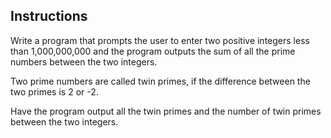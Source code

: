 ## Instructions
Write a program that prompts the user to enter two positive integers less than 1,000,000,000 and the program outputs the sum of all the prime numbers between the two integers. 

Two prime numbers are called twin primes, if the difference between the two primes is 2 or -2. 

Have the program output all the twin primes and the number of twin primes between the two integers.


